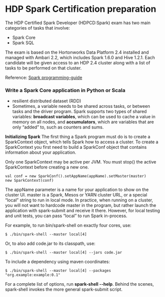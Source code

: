 # HDP Spark Certification preparation

The HDP Certified Spark Developer (HDPCD:Spark) exam has two main categories of tasks that involve:

- Spark Core
- Spark SQL

The exam is based on the Hortonworks Data Platform 2.4 installed and managed with Ambari 2.2, which includes Spark 1.6.0 and Hive 1.2.1. Each candidate will be given access to an HDP 2.4 cluster along with a list of tasks to be performed on that cluster.

Reference: [Spark programming-guide](http://spark.apache.org/docs/latest/programming-guide.html)

### Write a Spark Core application in Python or Scala

- resilient distributed dataset (RDD)
- Sometimes, a variable needs to be shared across tasks, or between tasks and the driver program. Spark supports two types of shared variables: **broadcast variables**, which can be used to cache a value in memory on all nodes, and **accumulators**, which are variables that are only “added” to, such as counters and sums.

**Initializing Spark** The first thing a Spark program must do is to create a SparkContext object, which tells Spark how to access a cluster. To create a SparkContext you first need to build a SparkConf object that contains information about your application.

Only one SparkContext may be active per JVM. You must stop() the active SparkContext before creating a new one.

```
val conf = new SparkConf().setAppName(appName).setMaster(master)
new SparkContext(conf)
```
The appName parameter is a name for your application to show on the cluster UI. master is a Spark, Mesos or YARN cluster URL, or a special “local” string to run in local mode. In practice, when running on a cluster, you will not want to hardcode master in the program, but rather launch the application with spark-submit and receive it there. However, for local testing and unit tests, you can pass “local” to run Spark in-process.

For example, to run bin/spark-shell on exactly four cores, use:

``` $ ./bin/spark-shell --master local[4] ```

Or, to also add code.jar to its classpath, use:

``` $ ./bin/spark-shell --master local[4] --jars code.jar ```

To include a dependency using maven coordinates:

``` $ ./bin/spark-shell --master local[4] --packages "org.example:example:0.1"  ```

For a complete list of options, run **spark-shell --help**. Behind the scenes, spark-shell invokes the more general spark-submit script.
